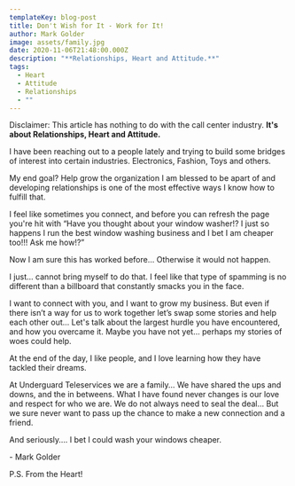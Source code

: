 ```yaml
---
templateKey: blog-post
title: Don't Wish for It - Work for It!
author: Mark Golder
image: assets/family.jpg
date: 2020-11-06T21:48:00.000Z
description: "**Relationships, Heart and Attitude.**"
tags:
  - Heart
  - Attitude
  - Relationships
  - ""
---
```

Disclaimer: This article has nothing to do with the call center industry. **It's about Relationships, Heart and Attitude.**

I have been reaching out to a people lately and trying to build some bridges of interest into certain industries. Electronics, Fashion, Toys and others.

My end goal? Help grow the organization I am blessed to be apart of and developing relationships is one of the most effective ways I know how to fulfill that.

I feel like sometimes you connect, and before you can refresh the page you're hit with “Have you thought about your window washer!? I just so happens I run the best window washing business and I bet I am cheaper too!!! Ask me how!?”

Now I am sure this has worked before… Otherwise it would not happen.

I just… cannot bring myself to do that. I feel like that type of spamming is no different than a billboard that constantly smacks you in the face.

I want to connect with you, and I want to grow my business. But even if there isn’t a way for us to work together let’s swap some stories and help each other out… Let's talk about the  largest hurdle you have encountered, and how you overcame it. Maybe you have not yet… perhaps my stories of woes could help.

At the end of the day, I like people, and I love learning how they have tackled their dreams.

At Underguard Teleservices we are a family… We have shared the ups and downs, and the in betweens. What I have found never changes is our love and respect for who we are. We do not always need to seal the deal… But we sure never want to pass up the chance to make a new connection and a friend.

And seriously…. I bet I could wash your windows cheaper.

\- Mark Golder

P.S. From the Heart!